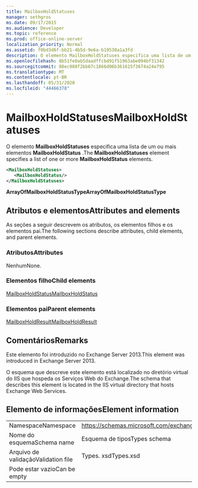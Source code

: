 ```yaml
---
title: MailboxHoldStatuses
manager: sethgros
ms.date: 09/17/2015
ms.audience: Developer
ms.topic: reference
ms.prod: office-online-server
localization_priority: Normal
ms.assetid: f0bd3d6f-bb21-4b5d-9e6a-b19530a1a3fd
description: O elemento MailboxHoldStatuses especifica uma lista de um ou mais elementos MailboxHoldStatus.
ms.openlocfilehash: 8b51fe0ab5daadffcbd91f51963abe094bf31342
ms.sourcegitcommit: 88ec988f2bb67c1866d06b361615f3674a24e795
ms.translationtype: MT
ms.contentlocale: pt-BR
ms.lasthandoff: 05/31/2020
ms.locfileid: "44466378"
---
```

# <a name="mailboxholdstatuses"></a><span data-ttu-id="3aa6b-103">MailboxHoldStatuses</span><span class="sxs-lookup"><span data-stu-id="3aa6b-103">MailboxHoldStatuses</span></span>

<span data-ttu-id="3aa6b-104">O elemento **MailboxHoldStatuses** especifica uma lista de um ou mais elementos **MailboxHoldStatus** .</span><span class="sxs-lookup"><span data-stu-id="3aa6b-104">The **MailboxHoldStatuses** element specifies a list of one or more **MailboxHoldStatus** elements.</span></span> 
  
```XML
<MailboxHoldStatuses>
   <MailboxHoldStatus/>
</MailboxHoldStatuses>
```

<span data-ttu-id="3aa6b-105">**ArrayOfMailboxHoldStatusType**</span><span class="sxs-lookup"><span data-stu-id="3aa6b-105">**ArrayOfMailboxHoldStatusType**</span></span>

## <a name="attributes-and-elements"></a><span data-ttu-id="3aa6b-106">Atributos e elementos</span><span class="sxs-lookup"><span data-stu-id="3aa6b-106">Attributes and elements</span></span>

<span data-ttu-id="3aa6b-107">As seções a seguir descrevem os atributos, os elementos filhos e os elementos pai.</span><span class="sxs-lookup"><span data-stu-id="3aa6b-107">The following sections describe attributes, child elements, and parent elements.</span></span>
  
### <a name="attributes"></a><span data-ttu-id="3aa6b-108">Atributos</span><span class="sxs-lookup"><span data-stu-id="3aa6b-108">Attributes</span></span>

<span data-ttu-id="3aa6b-109">Nenhum</span><span class="sxs-lookup"><span data-stu-id="3aa6b-109">None.</span></span>
  
### <a name="child-elements"></a><span data-ttu-id="3aa6b-110">Elementos filho</span><span class="sxs-lookup"><span data-stu-id="3aa6b-110">Child elements</span></span>

[<span data-ttu-id="3aa6b-111">MailboxHoldStatus</span><span class="sxs-lookup"><span data-stu-id="3aa6b-111">MailboxHoldStatus</span></span>](mailboxholdstatus.md)
  
### <a name="parent-elements"></a><span data-ttu-id="3aa6b-112">Elementos pai</span><span class="sxs-lookup"><span data-stu-id="3aa6b-112">Parent elements</span></span>

[<span data-ttu-id="3aa6b-113">MailboxHoldResult</span><span class="sxs-lookup"><span data-stu-id="3aa6b-113">MailboxHoldResult</span></span>](mailboxholdresult.md)
  
## <a name="remarks"></a><span data-ttu-id="3aa6b-114">Comentários</span><span class="sxs-lookup"><span data-stu-id="3aa6b-114">Remarks</span></span>

<span data-ttu-id="3aa6b-115">Este elemento foi introduzido no Exchange Server 2013.</span><span class="sxs-lookup"><span data-stu-id="3aa6b-115">This element was introduced in Exchange Server 2013.</span></span>
  
<span data-ttu-id="3aa6b-116">O esquema que descreve este elemento está localizado no diretório virtual do IIS que hospeda os Serviços Web do Exchange.</span><span class="sxs-lookup"><span data-stu-id="3aa6b-116">The schema that describes this element is located in the IIS virtual directory that hosts Exchange Web Services.</span></span>
  
## <a name="element-information"></a><span data-ttu-id="3aa6b-117">Elemento de informações</span><span class="sxs-lookup"><span data-stu-id="3aa6b-117">Element information</span></span>

|||
|:-----|:-----|
|<span data-ttu-id="3aa6b-118">Namespace</span><span class="sxs-lookup"><span data-stu-id="3aa6b-118">Namespace</span></span>  <br/> |https://schemas.microsoft.com/exchange/services/2006/types  <br/> |
|<span data-ttu-id="3aa6b-119">Nome do esquema</span><span class="sxs-lookup"><span data-stu-id="3aa6b-119">Schema name</span></span>  <br/> |<span data-ttu-id="3aa6b-120">Esquema de tipos</span><span class="sxs-lookup"><span data-stu-id="3aa6b-120">Types schema</span></span>  <br/> |
|<span data-ttu-id="3aa6b-121">Arquivo de validação</span><span class="sxs-lookup"><span data-stu-id="3aa6b-121">Validation file</span></span>  <br/> |<span data-ttu-id="3aa6b-122">Types. xsd</span><span class="sxs-lookup"><span data-stu-id="3aa6b-122">Types.xsd</span></span>  <br/> |
|<span data-ttu-id="3aa6b-123">Pode estar vazio</span><span class="sxs-lookup"><span data-stu-id="3aa6b-123">Can be empty</span></span>  <br/> ||
   

